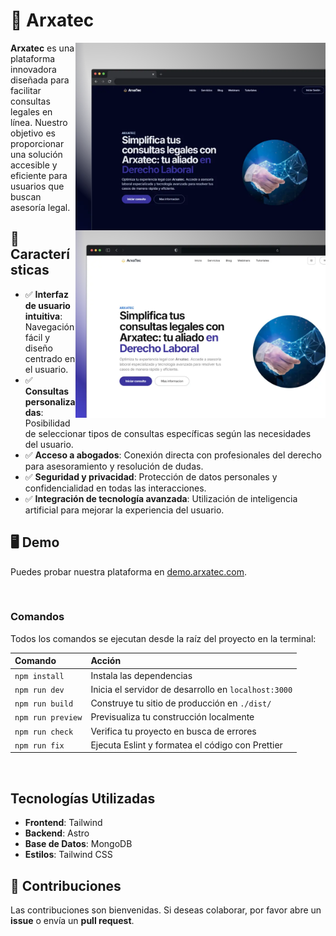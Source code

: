 # 🚀 Arxatec

<img src="/src/assets/images/cap.webp" align="right" alt="Arxatec Screenshot" width="400" height="300">
<img src="/src/assets/images/cap2.webp" align="right" alt="Arxatec Screenshot" width="400" height="300">

**Arxatec** es una plataforma innovadora diseñada para facilitar consultas legales en línea. Nuestro objetivo es proporcionar una solución accesible y eficiente para usuarios que buscan asesoría legal.

## 🌟 Características

- ✅ **Interfaz de usuario intuitiva**: Navegación fácil y diseño centrado en el usuario.
- ✅ **Consultas personalizadas**: Posibilidad de seleccionar tipos de consultas específicas según las necesidades del usuario.
- ✅ **Acceso a abogados**: Conexión directa con profesionales del derecho para asesoramiento y resolución de dudas.
- ✅ **Seguridad y privacidad**: Protección de datos personales y confidencialidad en todas las interacciones.
- ✅ **Integración de tecnología avanzada**: Utilización de inteligencia artificial para mejorar la experiencia del usuario.

## 🖥️ Demo

Puedes probar nuestra plataforma en [demo.arxatec.com](https://arxatec.net).

<br>

### Comandos

Todos los comandos se ejecutan desde la raíz del proyecto en la terminal:

| Comando             | Acción                                            |
| :------------------ | :------------------------------------------------ |
| `npm install`       | Instala las dependencias                         |
| `npm run dev`       | Inicia el servidor de desarrollo en `localhost:3000` |
| `npm run build`     | Construye tu sitio de producción en `./dist/`   |
| `npm run preview`   | Previsualiza tu construcción localmente          |
| `npm run check`     | Verifica tu proyecto en busca de errores         |
| `npm run fix`       | Ejecuta Eslint y formatea el código con Prettier |

<br>


## Tecnologías Utilizadas

- **Frontend**: Tailwind
- **Backend**: Astro
- **Base de Datos**: MongoDB
- **Estilos**: Tailwind CSS


## 🤝 Contribuciones

Las contribuciones son bienvenidas. Si deseas colaborar, por favor abre un **issue** o envía un **pull request**.

